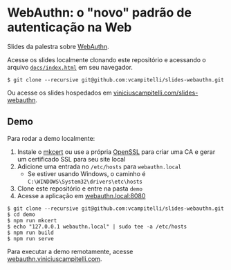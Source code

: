 # WebAuthn: o "novo" padrão de autenticação na Web

Slides da palestra sobre [WebAuthn](https://www.rfc-editor.org/rfc/rfc8809).

Acesse os slides localmente clonando este repositório e acessando o arquivo [`docs/index.html`](./docs/index.html) em seu navegador.

```shell
$ git clone --recursive git@github.com:vcampitelli/slides-webauthn.git
```

Ou acesse os slides hospedados em [viniciuscampitelli.com/slides-webauthn](https://viniciuscampitelli.com/slides-webauthn).

## Demo

Para rodar a demo localmente:

1. Instale o [mkcert](https://github.com/FiloSottile/mkcert) ou use a própria [OpenSSL](https://www.openssl.org/) para criar uma CA e gerar um certificado SSL para seu site local
2. Adicione uma entrada no `/etc/hosts` para `webauthn.local`
    * Se estiver usando Windows, o caminho é `C:\WINDOWS\System32\drivers\etc\hosts`
3. Clone este repositório e  entre na pasta `demo`
4. Acesse a aplicação em [webauthn.local:8080](https://webauthn.local:8080)

```shell
$ git clone --recursive git@github.com:vcampitelli/slides-webauthn.git
$ cd demo
$ npm run mkcert
$ echo "127.0.0.1 webauthn.local" | sudo tee -a /etc/hosts
$ npm run build
$ npm run serve
```

Para executar a demo remotamente, acesse [webauthn.viniciuscampitelli.com](https://webauthn.viniciuscampitelli.com).
